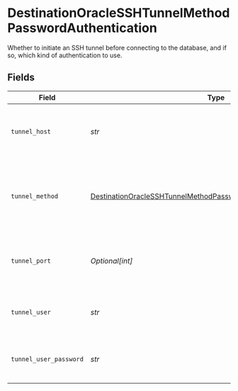 # DestinationOracleSSHTunnelMethodPasswordAuthentication

Whether to initiate an SSH tunnel before connecting to the database, and if so, which kind of authentication to use.


## Fields

| Field                                                                                                                                                           | Type                                                                                                                                                            | Required                                                                                                                                                        | Description                                                                                                                                                     | Example                                                                                                                                                         |
| --------------------------------------------------------------------------------------------------------------------------------------------------------------- | --------------------------------------------------------------------------------------------------------------------------------------------------------------- | --------------------------------------------------------------------------------------------------------------------------------------------------------------- | --------------------------------------------------------------------------------------------------------------------------------------------------------------- | --------------------------------------------------------------------------------------------------------------------------------------------------------------- |
| `tunnel_host`                                                                                                                                                   | *str*                                                                                                                                                           | :heavy_check_mark:                                                                                                                                              | Hostname of the jump server host that allows inbound ssh tunnel.                                                                                                |                                                                                                                                                                 |
| `tunnel_method`                                                                                                                                                 | [DestinationOracleSSHTunnelMethodPasswordAuthenticationTunnelMethod](../../models/shared/destinationoraclesshtunnelmethodpasswordauthenticationtunnelmethod.md) | :heavy_check_mark:                                                                                                                                              | Connect through a jump server tunnel host using username and password authentication                                                                            |                                                                                                                                                                 |
| `tunnel_port`                                                                                                                                                   | *Optional[int]*                                                                                                                                                 | :heavy_minus_sign:                                                                                                                                              | Port on the proxy/jump server that accepts inbound ssh connections.                                                                                             | 22                                                                                                                                                              |
| `tunnel_user`                                                                                                                                                   | *str*                                                                                                                                                           | :heavy_check_mark:                                                                                                                                              | OS-level username for logging into the jump server host                                                                                                         |                                                                                                                                                                 |
| `tunnel_user_password`                                                                                                                                          | *str*                                                                                                                                                           | :heavy_check_mark:                                                                                                                                              | OS-level password for logging into the jump server host                                                                                                         |                                                                                                                                                                 |